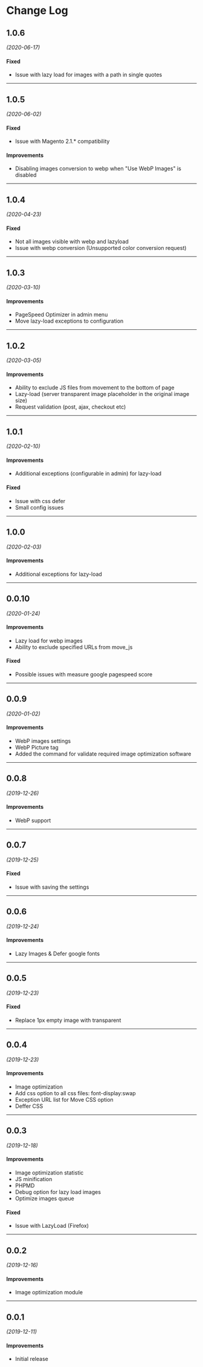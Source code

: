 # Change Log
## 1.0.6
*(2020-06-17)*

#### Fixed
* Issue with lazy load for images with a path in single quotes

---

## 1.0.5
*(2020-06-02)*

#### Fixed
* Issue with Magento 2.1.* compatibility

#### Improvements
* Disabling images conversion to webp when "Use WebP Images" is disabled


---


## 1.0.4
*(2020-04-23)*

#### Fixed
* Not all images visible with webp and lazyload
* Issue with webp conversion (Unsupported color conversion request)

---


## 1.0.3
*(2020-03-10)*

#### Improvements
* PageSpeed Optimizer in admin menu
* Move lazy-load exceptions to configuration

---


## 1.0.2
*(2020-03-05)*

#### Improvements
* Ability to exclude JS files from movement to the bottom of page
* Lazy-load (server transparent image placeholder in the original image size)
* Request validation (post, ajax, checkout etc)

---


## 1.0.1
*(2020-02-10)*

#### Improvements
* Additional exceptions (configurable in admin) for lazy-load

#### Fixed
* Issue with css defer
* Small config issues

---


## 1.0.0
*(2020-02-03)*

#### Improvements
* Additional exceptions for lazy-load

---


## 0.0.10
*(2020-01-24)*

#### Improvements
* Lazy load for webp images
* Ability to exclude specified URLs from move_js

#### Fixed
* Possible issues with measure google pagespeed score

---


## 0.0.9
*(2020-01-02)*

#### Improvements
* WebP images settings
* WebP Picture tag
* Added the command for validate required image optimization software

---


## 0.0.8
*(2019-12-26)*

#### Improvements
* WebP support

---


## 0.0.7
*(2019-12-25)*

#### Fixed
* Issue with saving the settings

---


## 0.0.6
*(2019-12-24)*

#### Improvements
* Lazy Images & Defer google fonts

---


## 0.0.5
*(2019-12-23)*

#### Fixed
* Replace 1px empty image with transparent

---


## 0.0.4
*(2019-12-23)*

#### Improvements
* Image optimization
* Add css option to all css files: font-display:swap
* Exception URL list for Move CSS option
* Deffer CSS

---


## 0.0.3
*(2019-12-18)*

#### Improvements
* Image optimization statistic
* JS minification
* PHPMD
* Debug option for lazy load images
* Optimize images queue

#### Fixed
* Issue with LazyLoad (Firefox)

---


## 0.0.2
*(2019-12-16)*

#### Improvements
* Image optimization module

---


## 0.0.1
*(2019-12-11)*

#### Improvements
* Initial release
